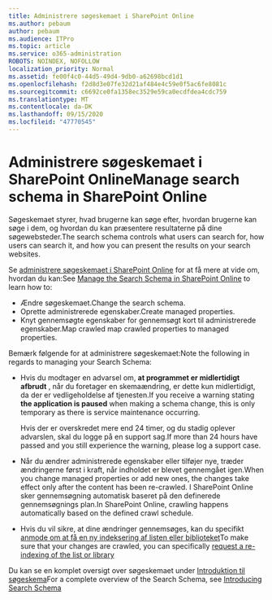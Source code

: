 ```yaml
---
title: Administrere søgeskemaet i SharePoint Online
ms.author: pebaum
author: pebaum
ms.audience: ITPro
ms.topic: article
ms.service: o365-administration
ROBOTS: NOINDEX, NOFOLLOW
localization_priority: Normal
ms.assetid: fe00f4c0-44d5-49d4-9db0-a62698bcd1d1
ms.openlocfilehash: f2d8d3e07fe32d21af484e4c59e0f5ac6fe8081c
ms.sourcegitcommit: c6692ce0fa1358ec3529e59ca0ecdfdea4cdc759
ms.translationtype: MT
ms.contentlocale: da-DK
ms.lasthandoff: 09/15/2020
ms.locfileid: "47770545"
---
```

# <a name="manage-search-schema-in-sharepoint-online"></a><span data-ttu-id="c1452-102">Administrere søgeskemaet i SharePoint Online</span><span class="sxs-lookup"><span data-stu-id="c1452-102">Manage search schema in SharePoint Online</span></span>

<span data-ttu-id="c1452-103">Søgeskemaet styrer, hvad brugerne kan søge efter, hvordan brugerne kan søge i dem, og hvordan du kan præsentere resultaterne på dine søgewebsteder.</span><span class="sxs-lookup"><span data-stu-id="c1452-103">The search schema controls what users can search for, how users can search it, and how you can present the results on your search websites.</span></span> 

<span data-ttu-id="c1452-104">Se [administrere søgeskemaet i SharePoint Online](https://docs.microsoft.com/sharepoint/manage-search-schema) for at få mere at vide om, hvordan du kan:</span><span class="sxs-lookup"><span data-stu-id="c1452-104">See [Manage the Search Schema in SharePoint Online](https://docs.microsoft.com/sharepoint/manage-search-schema) to learn how to:</span></span> 
- <span data-ttu-id="c1452-105">Ændre søgeskemaet.</span><span class="sxs-lookup"><span data-stu-id="c1452-105">Change the search schema.</span></span>
- <span data-ttu-id="c1452-106">Oprette administrerede egenskaber.</span><span class="sxs-lookup"><span data-stu-id="c1452-106">Create managed properties.</span></span>
- <span data-ttu-id="c1452-107">Knyt gennemsøgte egenskaber for gennemsøgt kort til administrerede egenskaber.</span><span class="sxs-lookup"><span data-stu-id="c1452-107">Map crawled map crawled properties to managed properties.</span></span>

<span data-ttu-id="c1452-108">Bemærk følgende for at administrere søgeskemaet:</span><span class="sxs-lookup"><span data-stu-id="c1452-108">Note the following in regards to managing your Search Schema:</span></span>

- <span data-ttu-id="c1452-109">Hvis du modtager en advarsel om, **at programmet er midlertidigt afbrudt** , når du foretager en skemaændring, er dette kun midlertidigt, da der er vedligeholdelse af tjenesten.</span><span class="sxs-lookup"><span data-stu-id="c1452-109">If you receive a warning stating **the application is paused** when making a schema change, this is only temporary as there is service maintenance occurring.</span></span> 

    <span data-ttu-id="c1452-110">Hvis der er overskredet mere end 24 timer, og du stadig oplever advarslen, skal du logge på en support sag.</span><span class="sxs-lookup"><span data-stu-id="c1452-110">If more than 24 hours have passed and you still experience the warning, please log a support case.</span></span>
- <span data-ttu-id="c1452-111">Når du ændrer administrerede egenskaber eller tilføjer nye, træder ændringerne først i kraft, når indholdet er blevet gennemgået igen.</span><span class="sxs-lookup"><span data-stu-id="c1452-111">When you change managed properties or add new ones, the changes take effect only after the content has been re-crawled.</span></span> <span data-ttu-id="c1452-112">I SharePoint Online sker gennemsøgning automatisk baseret på den definerede gennemsøgnings plan.</span><span class="sxs-lookup"><span data-stu-id="c1452-112">In SharePoint Online, crawling happens automatically based on the defined crawl schedule.</span></span>
- <span data-ttu-id="c1452-113">Hvis du vil sikre, at dine ændringer gennemsøges, kan du specifikt [anmode om at få en ny indeksering af listen eller biblioteket](https://docs.microsoft.com/sharepoint/manage-search-schema#request-re-indexing-of-a-document-library-or-list)</span><span class="sxs-lookup"><span data-stu-id="c1452-113">To make sure that your changes are crawled, you can specifically [request a re-indexing of the list or library](https://docs.microsoft.com/sharepoint/manage-search-schema#request-re-indexing-of-a-document-library-or-list)</span></span> 

<span data-ttu-id="c1452-114">Du kan se en komplet oversigt over søgeskemaet under [Introduktion til søgeskema](https://blogs.technet.microsoft.com/tothesharepoint/2012/11/25/introducing-search-schema-for-sharepoint-2013/)</span><span class="sxs-lookup"><span data-stu-id="c1452-114">For a complete overview of the Search Schema, see [Introducing Search Schema](https://blogs.technet.microsoft.com/tothesharepoint/2012/11/25/introducing-search-schema-for-sharepoint-2013/)</span></span> 


